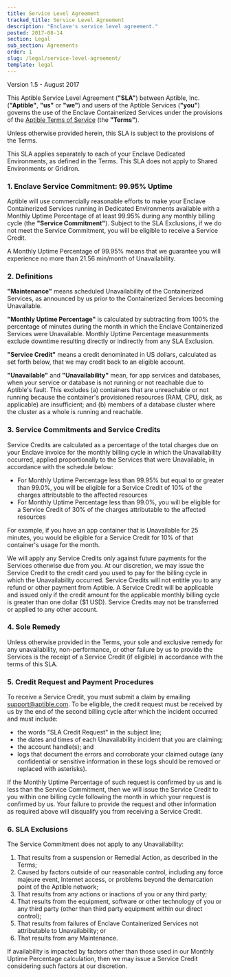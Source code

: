 ```yaml
---
title: Service Level Agreement
tracked_title: Service Level Agreement
description: "Enclave's service level agreement."
posted: 2017-08-14
section: Legal
sub_section: Agreements
order: 1
slug: /legal/service-level-agreement/
template: legal
---
```

<!-- Reference Links -->
[Terms of Service]:/legal/terms-of-service

Version 1.5 - August 2017

This Aptible Service Level Agreement (**"SLA"**) between Aptible, Inc. (**"Aptible"**, **"us"** or **"we"**) and users of the Aptible Services (**"you"**) governs the use of the Enclave Containerized Services under the provisions of the [Aptible Terms of Service](/legal/terms-of-service/) (the **"Terms"**).

Unless otherwise provided herein, this SLA is subject to the provisions of the Terms.

This SLA applies separately to each of your Enclave Dedicated Environments, as defined in the Terms. This SLA does not apply to Shared Environments or Gridiron.

### 1. Enclave Service Commitment: 99.95% Uptime
Aptible will use commercially reasonable efforts to make your Enclave Containerized Services running in Dedicated Environments available with a Monthly Uptime Percentage of at least 99.95% during any monthly billing cycle (the **"Service Commitment"**). Subject to the SLA Exclusions, if we do not meet the Service Commitment, you will be eligible to receive a Service Credit.

A Monthly Uptime Percentage of 99.95% means that we guarantee you will experience no more than 21.56 min/month of Unavailability.

### 2. Definitions

**"Maintenance"** means scheduled Unavailability of the Containerized Services, as announced by us prior to the Containerized Services becoming Unavailable.

**"Monthly Uptime Percentage"** is calculated by subtracting from 100% the percentage of minutes during the month in which the Enclave Containerized Services were Unavailable. Monthly Uptime Percentage measurements exclude downtime resulting directly or indirectly from any SLA Exclusion.

**"Service Credit"** means a credit denominated in US dollars, calculated as set forth below, that we may credit back to an eligible account.

**"Unavailable"** and **"Unavailability"** mean, for app services and databases, when your service or database is not running or not reachable due to Aptible's fault. This excludes (a) containers that are unreachable or not running because the container's provisioned resources (RAM, CPU, disk, as applicable) are insufficient; and (b) members of a database cluster where the cluster as a whole is running and reachable.

### 3. Service Commitments and Service Credits
Service Credits are calculated as a percentage of the total charges due on your Enclave invoice for the monthly billing cycle in which the Unavailability occurred, applied proportionally to the Services that were Unavailable, in accordance with the schedule below:

- For Monthly Uptime Percentage less than 99.95% but equal to or greater than 99.0%, you will be eligible for a Service Credit of 10% of the charges attributable to the affected resources
- For Monthly Uptime Percentage less than 99.0%, you will be eligible for a Service Credit of 30% of the charges attributable to the affected resources

For example, if you have an app container that is Unavailable for 25 minutes, you would be eligible for a Service Credit for 10% of that container's usage for the month. 

We will apply any Service Credits only against future payments for the Services otherwise due from you. At our discretion, we may issue the Service Credit to the credit card you used to pay for the billing cycle in which the Unavailability occurred. Service Credits will not entitle you to any refund or other payment from Aptible. A Service Credit will be applicable and issued only if the credit amount for the applicable monthly billing cycle is greater than one dollar ($1 USD). Service Credits may not be transferred or applied to any other account.

### 4. Sole Remedy
Unless otherwise provided in the Terms, your sole and exclusive remedy for any unavailability, non-performance, or other failure by us to provide the  Services is the receipt of a Service Credit (if eligible) in accordance with the terms of this SLA.

### 5. Credit Request and Payment Procedures
To receive a Service Credit, you must submit a claim by emailing support@aptible.com. To be eligible, the credit request must be received by us by the end of the second billing cycle after which the incident occurred and must include:

- the words "SLA Credit Request" in the subject line;
- the dates and times of each Unavailability incident that you are claiming;
- the account handle(s); and
- logs that document the errors and corroborate your claimed outage (any confidential or sensitive information in these logs should be removed or replaced with asterisks).

If the Monthly Uptime Percentage of such request is confirmed by us and is less than the Service Commitment, then we will issue the Service Credit to you within one billing cycle following the month in which your request is confirmed by us. Your failure to provide the request and other information as required above will disqualify you from receiving a Service Credit.

### 6. SLA Exclusions
The Service Commitment does not apply to any Unavailability:  

1. That results from a suspension or Remedial Action, as described in the Terms;
2. Caused by factors outside of our reasonable control, including any force majeure event, Internet access, or problems beyond the demarcation point of the Aptible network;  
3. That results from any actions or inactions of you or any third party;  
4. That results from the equipment, software or other technology of you or any third party (other than third party equipment within our direct control);  
5. That results from failures of Enclave Containerized Services not attributable to Unavailability; or   
6. That results from any Maintenance.

If availability is impacted by factors other than those used in our Monthly Uptime Percentage calculation, then we may issue a Service Credit considering such factors at our discretion.
